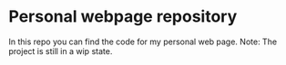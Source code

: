 # Personal webpage repository
In this repo you can find the code for my personal web page.
Note: The project is still in a wip state.
